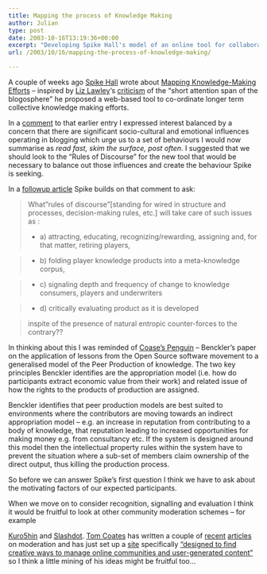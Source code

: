 ```yaml
---
title: Mapping the process of Knowledge Making
author: Julian
type: post
date: 2003-10-16T13:19:36+00:00
excerpt: "Developing Spike Hall's model of an online tool for collaborative production of knowledge."
url: /2003/10/16/mapping-the-process-of-knowledge-making/

---
```

A couple of weeks ago [Spike Hall][1] wrote about [Mapping Knowledge-Making Efforts][2] &#8211; inspired by [Liz Lawley][3]&#8216;s [criticism][4] of the <q>short attention span of the blogosphere</q> he proposed a web-based tool to co-ordinate longer term collective knowledge making efforts.

In a [comment][5] to that earlier entry I expressed interest balanced by a concern that there are significant socio-cultural and emotional influences operating in blogging which urge us to a set of behaviours I would now summarise as _read fast, skim the surface, post often_. I suggested that we should look to the &#8220;Rules of Discourse&#8221; for the new tool that would be necessary to balance out those influences and create the behaviour Spike is seeking.

In a [followup article][6] Spike builds on that comment to ask: 

> What&#8221;rules of discourse&#8221;[standing for wired in structure and processes, decision-making rules, etc.] will take care of such issues as : 
> 
> * a) attracting, educating, recognizing/rewarding, assigning and, for that matter, retiring players,
  
> * b) folding player knowledge products into a meta-knowledge corpus,
  
> * c) signaling depth and frequency of change to knowledge consumers, players and underwriters
  
> * d) critically evaluating product as it is developed
  
> inspite of the presence of natural entropic counter-forces to the contrary?? 

In thinking about this I was reminded of [Coase&#8217;s Penguin][7] &#8211; Benckler&#8217;s paper on the application of lessons from the Open Source software movement to a generalised model of the Peer Production of knowledge. The two key principles Benckler identifies are the appropriation model (i.e. how do participants extract economic value from their work) and related issue of how the rights to the products of production are assigned.

Benckler identifies that peer production models are best suited to environments where the contributors are moving towards an indirect appropriation model &#8211; e.g. an increase in reputation from contributing to a body of knowledge, that reputation leading to increased opportunities for making money e.g. from consultancy etc. If the system is designed around this model then the intellectual property rules within the system have to prevent the situation where a sub-set of members claim ownership of the direct output, thus killing the production process.

So before we can answer Spike&#8217;s first question I think we have to ask about the motivating factors of our expected participants.

When we move on to consider recognition, signalling and evaluation I think it would be fruitful to look at other community moderation schemes &#8211; for example
  
[Kuro5hin][8] and [Slashdot][9]. [Tom Coates][10] has written a couple of [recent][11] [articles][12] on moderation and has just set up a [site][13] specifically [&#8220;designed to find creative ways to manage online communities and user-generated content&#8221;][14] so I think a little mining of his ideas might be fruitful too&#8230;

 [1]: http://radio.weblogs.com/0106698/ "Connectivity - Spike Hall's Weblog"
 [2]: http://radio.weblogs.com/0106698/2003/09/23.html#a184
 [3]: http://mamamusings.net/
 [4]: http://mamamusings.net/archives/2003/09/21/the_unbearable_impermanence_of_blogging.php
 [5]: http://radiocomments.userland.com/comments?u=106698&p=184&link=http%3A%2F%2Fradio.weblogs.com%2F0106698%2F2003%2F09%2F23.html%23a184
 [6]: http://radio.weblogs.com/0106698/2003/10/14.html#a196
 [7]: https://www.synesthesia.co.uk/blog/archives/organisations/000102.php
 [8]: http://www.kuro5hin.org/ "Kuro5hin"
 [9]: http://www.slashdot.org/ "Slashdot"
 [10]: http://www.plasticbag.org/ "Plasticbag.org"
 [11]: http://www.plasticbag.org/archives/2003/10/political_economies_in_selfmoderating_communities.shtml
 [12]: http://www.plasticbag.org/archives/2003/10/the_final_solution_for_persistent_trolls.shtml
 [13]: http://www.everythinginmoderation.org/ "Everything In Moderation"
 [14]: http://www.plasticbag.org/archives/2003/10/introducing_everything_in_moderation.shtml